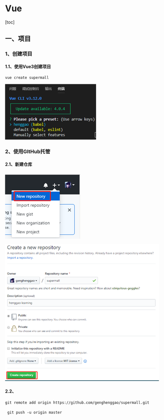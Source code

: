# Vue

[toc]

## 一、项目

### 1、创建项目

#### 1.1、使用Vue3创建项目

```
vue create supermall
```

![](IMG/微信截图_20191022170657.png)

### 2、使用GItHub托管

#### 2.1、新建仓库

![](IMG/微信截图_20191022171232.png)

![](IMG/微信截图_20191022171534.png)

#### 2.2、

```shell
git remote add origin https://github.com/genghenggao/supermall.git

 git push -u origin master
```

